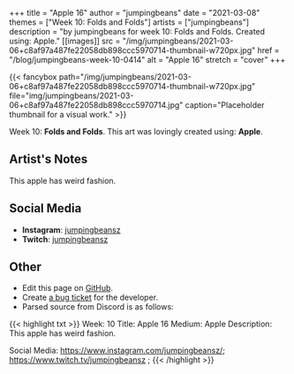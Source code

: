 +++
title =       "Apple 16"
author =      "jumpingbeans"
date =        "2021-03-08"
themes =      ["Week 10: Folds and Folds"]
artists =     ["jumpingbeans"]
description = "by jumpingbeans for week 10: Folds and Folds. Created using: Apple."
[[images]]
              src = "/img/jumpingbeans/2021-03-06+c8af97a487fe22058db898ccc5970714-thumbnail-w720px.jpg"
              href = "/blog/jumpingbeans-week-10-0414"
              alt = "Apple 16"
              stretch = "cover"
+++


{{< fancybox path="/img/jumpingbeans/2021-03-06+c8af97a487fe22058db898ccc5970714-thumbnail-w720px.jpg" file="img/jumpingbeans/2021-03-06+c8af97a487fe22058db898ccc5970714.jpg" caption="Placeholder thumbnail for a visual work." >}}


Week 10: **Folds and Folds**. This art was lovingly created using: **Apple**.

## Artist's Notes

This apple has weird fashion.

## Social Media

- **Instagram**: <a href='https://instagram.com/jumpingbeansz' target='_blank'>jumpingbeansz</a>
- **Twitch**: <a href='https://twitch.tv/jumpingbeansz' target='_blank'>jumpingbeansz</a>

## Other

- Edit this page on [GitHub](https://github.com/teaminkling/web-refresh/edit/main/content/blog/jumpingbeans-week-10-0414.md).
- Create [a bug ticket](https://github.com/teaminkling/web-refresh/issues/new?assignees=&labels=bug&template=problem-report.md&title=) for the developer.
- Parsed source from Discord is as follows:

{{< highlight txt >}}
Week: 10
Title:  Apple 16
Medium: Apple
Description: This apple has weird fashion. 

Social Media: https://www.instagram.com/jumpingbeansz/; https://www.twitch.tv/jumpingbeansz  ;
{{< /highlight >}}